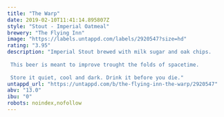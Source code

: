 ```yaml
---
title: "The Warp"
date: 2019-02-10T11:41:14.895807Z
style: "Stout - Imperial Oatmeal"
brewery: "The Flying Inn"
image: "https://labels.untappd.com/labels/2920547?size=hd"
rating: "3.95"
description: "Imperial Stout brewed with milk sugar and oak chips.  This beer is meant to improve trought the folds of spacetime.  Store it quiet, cool and dark. Drink it before you die."
untappd_url: "https://untappd.com/b/the-flying-inn-the-warp/2920547"
abv: "13.0"
ibu: "0"
robots: noindex,nofollow
---
```

